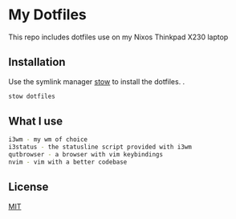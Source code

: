 
# My Dotfiles 

This repo includes dotfiles use on my Nixos Thinkpad X230 laptop

## Installation

Use the symlink manager [stow](https://www.gnu.org/software/stow/) to install the dotfiles. .

```bash
stow dotfiles
```

## What I use

```bash
i3wm - my wm of choice
i3status - the statusline script provided with i3wm
qutbrowser - a browser with vim keybindings
nvim - vim with a better codebase
```

## License
[MIT](https://choosealicense.com/licenses/mit/)
